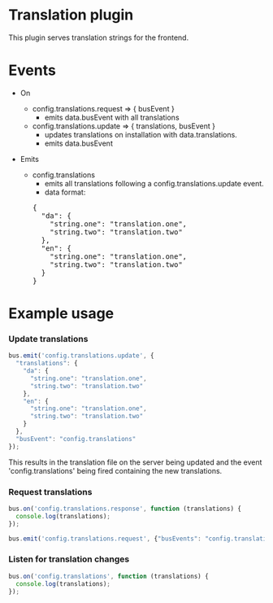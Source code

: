 # Translation plugin
This plugin serves translation strings for the frontend.

# Events

  * On
    * config.translations.request => { busEvent }
      - emits data.busEvent with all translations
    * config.translations.update => { translations, busEvent }
      - updates translations on installation with data.translations.
      - emits data.busEvent

  * Emits
    * config.translations
      - emits all translations following a config.translations.update event.
      - data format:
      <pre>
      {
        "da": {
          "string.one": "translation.one",
          "string.two": "translation.two"
        },
        "en": {
          "string.one": "translation.one",
          "string.two": "translation.two"
        }
      }
      </pre>


# Example usage

### Update translations
```javascript
bus.emit('config.translations.update', {
  "translations": {
    "da": {
      "string.one": "translation.one",
      "string.two": "translation.two"    
    },
    "en": {
      "string.one": "translation.one",
      "string.two": "translation.two"
    }
  },
  "busEvent": "config.translations"
});
```

This results in the translation file on the server being updated and 
the event 'config.translations' being fired containing the new translations.

### Request translations
```javascript
bus.on('config.translations.response', function (translations) {
  console.log(translations);
});

bus.emit('config.translations.request', {"busEvents": "config.translations.response"});
```

### Listen for translation changes
```javascript
bus.on('config.translations', function (translations) {
  console.log(translations);
});
```
